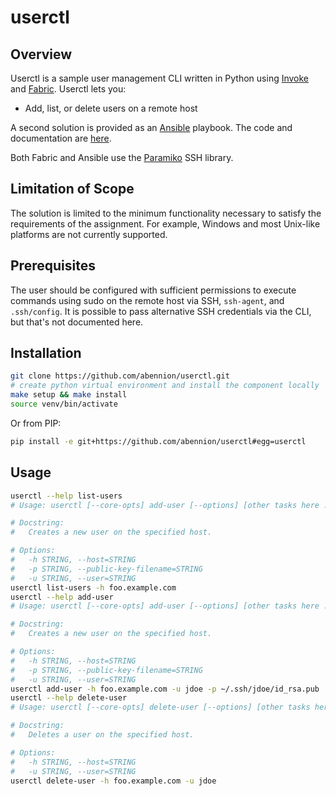 # userctl

## Overview

Userctl is a sample user management CLI written in Python using
[Invoke](https://github.com/pyinvoke/invoke) and
[Fabric](https://github.com/fabric/fabric). Userctl lets you:

* Add, list, or delete users on a remote host

A second solution is provided as an [Ansible](https://www.ansible.com/)
playbook. The code and documentation are [here](ansible).

Both Fabric and Ansible use the
[Paramiko](https://github.com/paramiko/paramiko) SSH library.

## Limitation of Scope

The solution is limited to the minimum functionality necessary to satisfy the
requirements of the assignment. For example, Windows and most Unix-like
platforms are not currently supported.

## Prerequisites

The user should be configured with sufficient permissions to execute commands
using sudo on the remote host via SSH, `ssh-agent`, and `.ssh/config`. It is
possible to pass alternative SSH credentials via the CLI, but that's not
documented here.

## Installation

```bash
git clone https://github.com/abennion/userctl.git
# create python virtual environment and install the component locally
make setup && make install
source venv/bin/activate
```

Or from PIP:

```bash
pip install -e git+https://github.com/abennion/userctl#egg=userctl
```

## Usage

```bash
userctl --help list-users
# Usage: userctl [--core-opts] add-user [--options] [other tasks here ...]

# Docstring:
#   Creates a new user on the specified host.

# Options:
#   -h STRING, --host=STRING
#   -p STRING, --public-key-filename=STRING
#   -u STRING, --user=STRING
userctl list-users -h foo.example.com
userctl --help add-user
# Usage: userctl [--core-opts] add-user [--options] [other tasks here ...]

# Docstring:
#   Creates a new user on the specified host.

# Options:
#   -h STRING, --host=STRING
#   -p STRING, --public-key-filename=STRING
#   -u STRING, --user=STRING
userctl add-user -h foo.example.com -u jdoe -p ~/.ssh/jdoe/id_rsa.pub
userctl --help delete-user
# Usage: userctl [--core-opts] delete-user [--options] [other tasks here ...]

# Docstring:
#   Deletes a user on the specified host.

# Options:
#   -h STRING, --host=STRING
#   -u STRING, --user=STRING
userctl delete-user -h foo.example.com -u jdoe
```